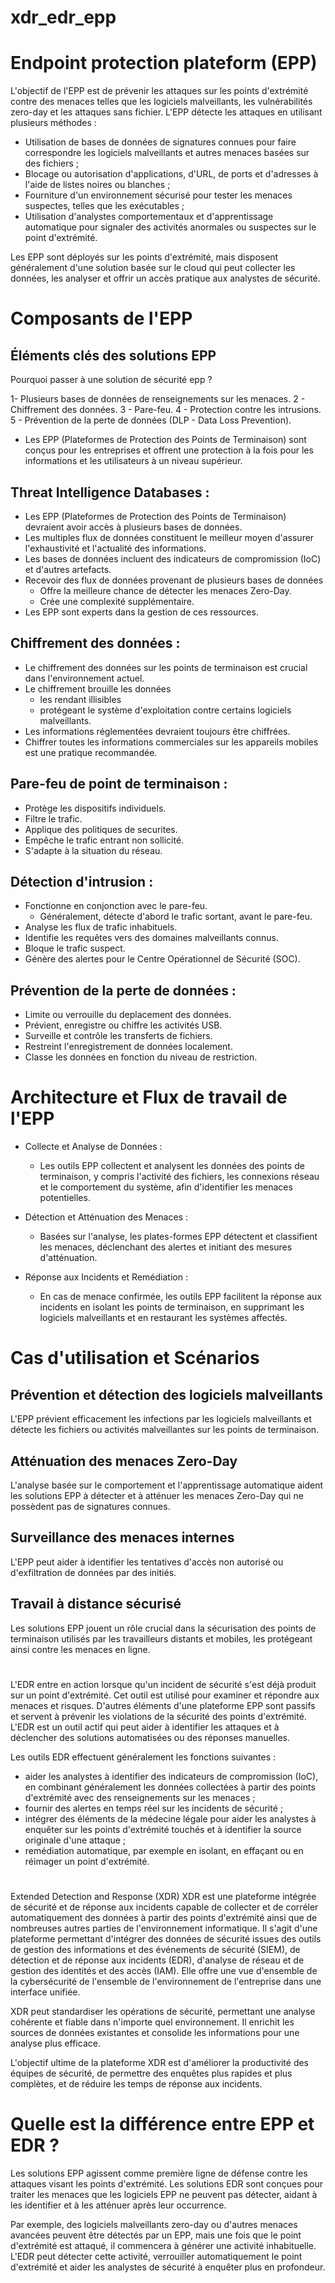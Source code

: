 # xdr_edr_epp

# Endpoint protection plateform (EPP)

L'objectif de l'EPP est de prévenir les attaques sur les points d'extrémité contre des menaces telles que les logiciels malveillants, les vulnérabilités zero-day et les attaques sans fichier. L'EPP détecte les attaques en utilisant plusieurs méthodes :

- Utilisation de bases de données de signatures connues pour faire correspondre les logiciels malveillants et autres menaces basées sur des fichiers ;
- Blocage ou autorisation d'applications, d'URL, de ports et d'adresses à l'aide de listes noires ou blanches ;
- Fourniture d'un environnement sécurisé pour tester les menaces suspectes, telles que les exécutables ;
- Utilisation d'analystes comportementaux et d'apprentissage automatique pour signaler des activités anormales ou suspectes sur le point d'extrémité.

Les EPP sont déployés sur les points d'extrémité, mais disposent généralement d'une solution basée sur le cloud qui peut collecter les données, les analyser et offrir un accès pratique aux analystes de sécurité.

# Composants de l'EPP
## Éléments clés des solutions EPP

Pourquoi passer à une solution de sécurité epp ?

  1- Plusieurs bases de données de renseignements sur les menaces.
  2 - Chiffrement des données.
  3 - Pare-feu.
  4 - Protection contre les intrusions.
  5 - Prévention de la perte de données (DLP - Data Loss Prevention).
  
- Les EPP (Plateformes de Protection des Points de Terminaison) sont conçus pour les entreprises et offrent une protection à la fois pour les informations et les utilisateurs à un niveau supérieur.

## Threat Intelligence Databases :

- Les EPP (Plateformes de Protection des Points de Terminaison) devraient avoir accès à plusieurs bases de données.
- Les multiples flux de données constituent le meilleur moyen d'assurer l'exhaustivité et l'actualité des informations.
- Les bases de données incluent des indicateurs de compromission (IoC) et d'autres artefacts.
- Recevoir des flux de données provenant de plusieurs bases de données
  - Offre la meilleure chance de détecter les menaces Zero-Day.
  - Crée une complexité supplémentaire.
- Les EPP sont experts dans la gestion de ces ressources.

## Chiffrement des données :

- Le chiffrement des données sur les points de terminaison est crucial dans l'environnement actuel.
- Le chiffrement brouille les données
  - les rendant illisibles
  - protégeant le système d'exploitation contre certains logiciels malveillants.
- Les informations réglementées devraient toujours être chiffrées.
- Chiffrer toutes les informations commerciales sur les appareils mobiles est une pratique recommandée.

## Pare-feu de point de terminaison :

- Protège les dispositifs individuels.
- Filtre le trafic.
- Applique des politiques de securites.
- Empêche le trafic entrant non sollicité.
- S'adapte à la situation du réseau.

## Détection d'intrusion :

- Fonctionne en conjonction avec le pare-feu.
  - Généralement, détecte d'abord le trafic sortant, avant le pare-feu.
- Analyse les flux de trafic inhabituels.
- Identifie les requêtes vers des domaines malveillants connus.
- Bloque le trafic suspect.
- Génère des alertes pour le Centre Opérationnel de Sécurité (SOC).

## Prévention de la perte de données :

- Limite ou verrouille du deplacement des données.
- Prévient, enregistre ou chiffre les activités USB.
- Surveille et contrôle les transferts de fichiers.
- Restreint l'enregistrement de données localement.
- Classe les données en fonction du niveau de restriction.

# Architecture et Flux de travail de l'EPP

- Collecte et Analyse de Données :
  - Les outils EPP collectent et analysent les données des points de terminaison, y compris l'activité des fichiers, les connexions réseau et le comportement du système, afin d'identifier les menaces potentielles.

- Détection et Atténuation des Menaces :
  - Basées sur l'analyse, les plates-formes EPP détectent et classifient les menaces, déclenchant des alertes et initiant des mesures d'atténuation.

- Réponse aux Incidents et Remédiation :
  - En cas de menace confirmée, les outils EPP facilitent la réponse aux incidents en isolant les points de terminaison, en supprimant les logiciels malveillants et en restaurant les systèmes affectés.

# Cas d'utilisation et Scénarios
## Prévention et détection des logiciels malveillants
L'EPP prévient efficacement les infections par les logiciels malveillants et détecte les fichiers ou activités malveillantes sur les points de terminaison.

## Atténuation des menaces Zero-Day
L'analyse basée sur le comportement et l'apprentissage automatique aident les solutions EPP à détecter et à atténuer les menaces Zero-Day qui ne possèdent pas de signatures connues.

## Surveillance des menaces internes
L'EPP peut aider à identifier les tentatives d'accès non autorisé ou d'exfiltration de données par des initiés.

## Travail à distance sécurisé
Les solutions EPP jouent un rôle crucial dans la sécurisation des points de terminaison utilisés par les travailleurs distants et mobiles, les protégeant ainsi contre les menaces en ligne.



#

L'EDR entre en action lorsque qu'un incident de sécurité s'est déjà produit sur un point d'extrémité. Cet outil est utilisé pour examiner et répondre aux menaces et risques. D'autres éléments d'une plateforme EPP sont passifs et servent à prévenir les violations de la sécurité des points d'extrémité. L'EDR est un outil actif qui peut aider à identifier les attaques et à déclencher des solutions automatisées ou des réponses manuelles.

Les outils EDR effectuent généralement les fonctions suivantes :

- aider les analystes à identifier des indicateurs de compromission (IoC), en combinant généralement les données collectées à partir des points d'extrémité avec des renseignements sur les menaces ;
- fournir des alertes en temps réel sur les incidents de sécurité ;
- intégrer des éléments de la médecine légale pour aider les analystes à enquêter sur les points d'extrémité touchés et à identifier la source originale d'une attaque ;
- remédiation automatique, par exemple en isolant, en effaçant ou en réimager un point d'extrémité.

# 

Extended Detection and Response (XDR)
XDR est une plateforme intégrée de sécurité et de réponse aux incidents capable de collecter et de corréler automatiquement des données à partir des points d'extrémité ainsi que de nombreuses autres parties de l'environnement informatique. Il s'agit d'une plateforme permettant d'intégrer des données de sécurité issues des outils de gestion des informations et des événements de sécurité (SIEM), de détection et de réponse aux incidents (EDR), d'analyse de réseau et de gestion des identités et des accès (IAM). Elle offre une vue d'ensemble de la cybersécurité de l'ensemble de l'environnement de l'entreprise dans une interface unifiée.

XDR peut standardiser les opérations de sécurité, permettant une analyse cohérente et fiable dans n'importe quel environnement. Il enrichit les sources de données existantes et consolide les informations pour une analyse plus efficace.

L'objectif ultime de la plateforme XDR est d'améliorer la productivité des équipes de sécurité, de permettre des enquêtes plus rapides et plus complètes, et de réduire les temps de réponse aux incidents.

# Quelle est la différence entre EPP et EDR ?
Les solutions EPP agissent comme première ligne de défense contre les attaques visant les points d'extrémité. Les solutions EDR sont conçues pour traiter les menaces que les logiciels EPP ne peuvent pas détecter, aidant à les identifier et à les atténuer après leur occurrence.

Par exemple, des logiciels malveillants zero-day ou d'autres menaces avancées peuvent être détectés par un EPP, mais une fois que le point d'extrémité est attaqué, il commencera à générer une activité inhabituelle. L'EDR peut détecter cette activité, verrouiller automatiquement le point d'extrémité et aider les analystes de sécurité à enquêter plus en profondeur.
